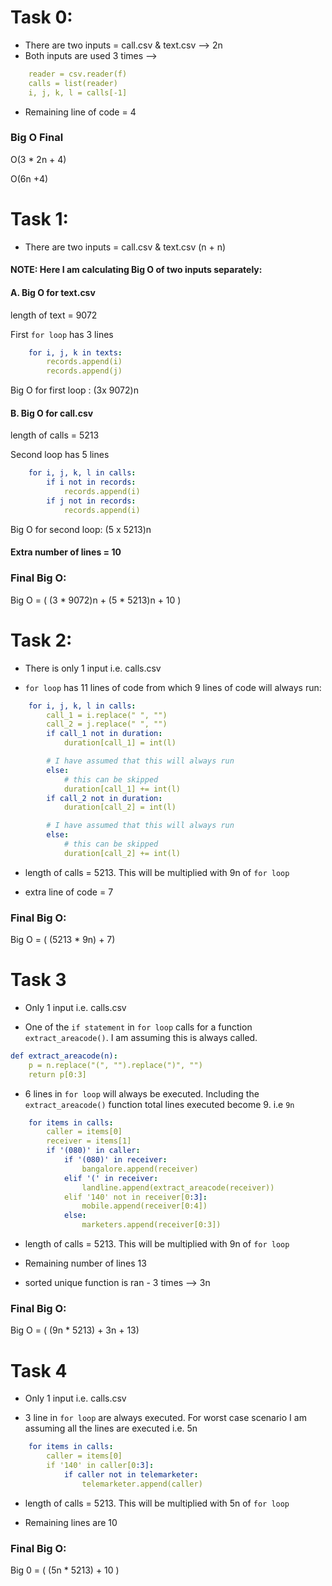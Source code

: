 # Task 0:

* There are two inputs = call.csv & text.csv --> 2n
* Both inputs are used 3 times -->
```yaml
    reader = csv.reader(f)
    calls = list(reader)
    i, j, k, l = calls[-1]
```

* Remaining line of code = 4

### Big O Final   
O(3 * 2n + 4)

O(6n +4)

# Task 1:

* There are two inputs = call.csv & text.csv (n + n)

#### NOTE: Here I am calculating Big O of two inputs separately:

#### A. Big O for text.csv
length of text = 9072

First `for loop` has 3 lines
```yaml
    for i, j, k in texts:
        records.append(i)
        records.append(j)
```

Big O for first loop : (3x 9072)n

#### B. Big O for call.csv
length of calls = 5213

Second loop has 5 lines
```yaml
    for i, j, k, l in calls:
        if i not in records:
            records.append(i)
        if j not in records:
            records.append(i)
```

Big O for second loop:  (5 x 5213)n

#### Extra number of lines = 10

### Final Big O:

Big O = ( (3 * 9072)n + (5 * 5213)n + 10 )

# Task 2:

* There is only 1 input  i.e. calls.csv

* `for loop` has 11 lines of code from which 9 lines of code will always run:
```yaml
    for i, j, k, l in calls:
        call_1 = i.replace(" ", "")
        call_2 = j.replace(" ", "")
        if call_1 not in duration:
            duration[call_1] = int(l)

        # I have assumed that this will always run 
        else:
            # this can be skipped 
            duration[call_1] += int(l) 
        if call_2 not in duration:
            duration[call_2] = int(l)

        # I have assumed that this will always run
        else:
            # this can be skipped  
            duration[call_2] += int(l) 

```
* length of calls = 5213. This will be multiplied with 9n of ``for loop``

* extra line of code = 7

### Final Big O:

Big O = ( (5213 * 9n) + 7)

# Task 3

* Only 1 input i.e. calls.csv


* One of the `if statement` in `for loop` calls for a function `extract_areacode()`. I am assuming this is always called.
```yaml
def extract_areacode(n):
    p = n.replace("(", "").replace(")", "")
    return p[0:3]
```
* 6 lines in `for loop` will always be executed. Including the `extract_areacode()` function total lines executed become 9. i.e `9n`
```yaml
    for items in calls:
        caller = items[0]
        receiver = items[1]
        if '(080)' in caller:
            if '(080)' in receiver:
                bangalore.append(receiver)
            elif '(' in receiver:
                landline.append(extract_areacode(receiver))
            elif '140' not in receiver[0:3]:
                mobile.append(receiver[0:4])
            else:
                marketers.append(receiver[0:3])
```

* length of calls = 5213. This will be multiplied with 9n of ``for loop``

* Remaining number of lines 13

* sorted unique function is ran - 3 times --> 3n 

### Final Big O:

Big O = ( (9n * 5213) + 3n  + 13)

# Task 4

* Only 1 input i.e. calls.csv

*  3 line in `for loop` are always executed. For worst case scenario I am assuming all the lines are executed i.e. 5n
```yaml
    for items in calls:
        caller = items[0]
        if '140' in caller[0:3]:
            if caller not in telemarketer:
                telemarketer.append(caller)
```

* length of calls = 5213. This will be multiplied with 5n of ``for loop``

*  Remaining lines are 10

### Final Big O:

Big 0 = ( (5n * 5213)  + 10 )
